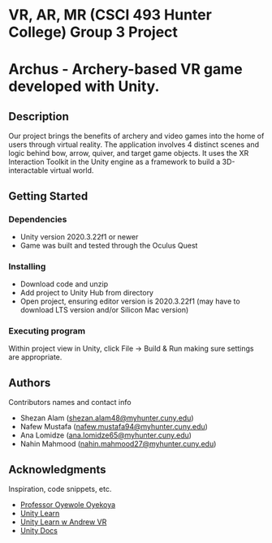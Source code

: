 # VR, AR, MR (CSCI 493 Hunter College) Group 3 Project 
# Archus - Archery-based VR game developed with Unity.

## Description

Our project brings the benefits of archery and video games into the home of users through virtual reality. The application involves 4 distinct scenes and logic behind bow, arrow, quiver, and target game objects. It uses the XR Interaction Toolkit in the Unity engine as a framework to build a 3D-interactable virtual world.
## Getting Started

### Dependencies

* Unity version 2020.3.22f1 or newer
* Game was built and tested through the Oculus Quest

### Installing

* Download code and unzip
* Add project to Unity Hub from directory 
* Open project, ensuring editor version is 2020.3.22f1 (may have to download LTS version and/or Silicon Mac version)

### Executing program

Within project view in Unity, click File -> Build & Run making sure settings are appropriate.

## Authors

Contributors names and contact info

* Shezan Alam (shezan.alam48@myhunter.cuny.edu)
* Nafew Mustafa (nafew.mustafa94@myhunter.cuny.edu)
* Ana Lomidze (ana.lomidze65@myhunter.cuny.edu)
* Nahin Mahmood (nahin.mahmood27@myhunter.cuny.edu)


## Acknowledgments

Inspiration, code snippets, etc.
* [Professor Oyewole Oyekoya](https://wolex.com/)
* [Unity Learn](https://learn.unity.com/)
* [Unity Learn w Andrew VR](https://learn.unity.com/tutorial/creating-bow-and-arrow-gameplay-in-vr-from-vr-with-andrew?projectId=5fbc5135edbc2a0139266a9a#)
* [Unity Docs](https://docs.unity3d.com/Manual/index.html)
